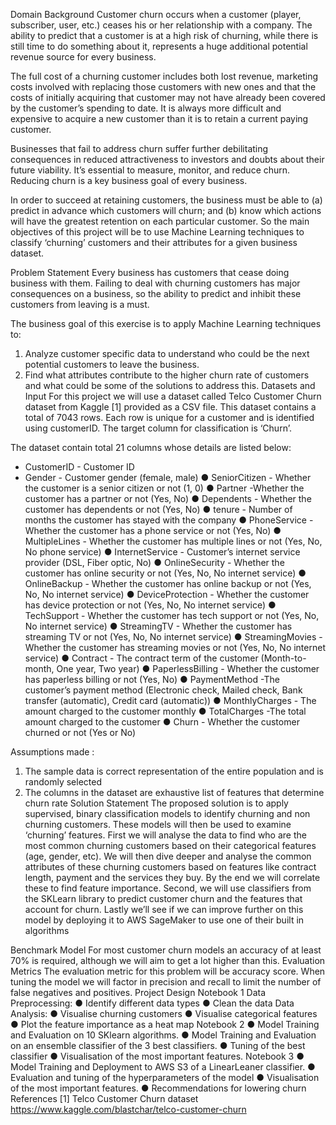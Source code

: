 Domain Background
Customer churn occurs when a customer (player, subscriber, user, etc.) ceases his or her relationship with a company.
The ability to predict that a customer is at a high risk of churning, while there is still time to do something about it, represents a huge additional potential revenue source for every business.

The full cost of a churning customer includes both lost revenue, marketing costs involved with replacing those customers with new ones and that the costs of initially acquiring that customer may not have already been covered by the customer’s spending to date. It is always more difficult and expensive to acquire a new customer than it is to retain a current paying customer.

Businesses that fail to address churn suffer further debilitating consequences in reduced attractiveness to investors and doubts about their future viability. It’s essential to measure, monitor, and reduce churn. ​Reducing churn is a key business goal of every business.

In order to succeed at retaining customers, the business must be able to
(a) predict in advance which customers will churn; and
(b) know which actions will have the greatest retention on each particular customer.
So the main objectives of this project will be to use Machine Learning techniques to classify ‘churning’ customers and their attributes for a given business dataset.

Problem Statement
Every business has customers that cease doing business with them. Failing to deal with churning customers has major consequences on a business, so the ability to predict and inhibit these customers from leaving is a must.

The business goal of this exercise is to apply Machine Learning techniques to:
1. Analyze customer specific data to understand who could be the next potential customers to
leave the business.
2. Find what attributes contribute to the higher churn rate of customers and what could be
some of the solutions to address this.
Datasets and Input
For this project we will use a dataset called Telco Customer Churn dataset from Kaggle [1] provided as a CSV file.
This dataset contains a total of 7043 rows. Each row is unique for a customer and is identified using customerID. The target column for classification is ‘Churn’.
   
 The dataset contain total 21 columns whose details are listed below:
* CustomerID - Customer ID
* Gender - Customer gender (female, male)
● SeniorCitizen - Whether the customer is a senior citizen or not (1, 0)
● Partner -Whether the customer has a partner or not (Yes, No)
● Dependents - Whether the customer has dependents or not (Yes, No)
● tenure - Number of months the customer has stayed with the company
● PhoneService - Whether the customer has a phone service or not (Yes, No)
● MultipleLines - Whether the customer has multiple lines or not (Yes, No, No phone service)
● InternetService - Customer’s internet service provider (DSL, Fiber optic, No)
● OnlineSecurity - Whether the customer has online security or not (Yes, No, No internet
service)
● OnlineBackup - Whether the customer has online backup or not (Yes, No, No internet
service)
● DeviceProtection - Whether the customer has device protection or not (Yes, No, No internet
service)
● TechSupport - Whether the customer has tech support or not (Yes, No, No internet service)
● StreamingTV - Whether the customer has streaming TV or not (Yes, No, No internet service)
● StreamingMovies -Whether the customer has streaming movies or not (Yes, No, No internet
service)
● Contract - The contract term of the customer (Month-to-month, One year, Two year)
● PaperlessBilling - Whether the customer has paperless billing or not (Yes, No)
● PaymentMethod -The customer’s payment method (Electronic check, Mailed check, Bank
transfer (automatic), Credit card (automatic))
● MonthlyCharges - The amount charged to the customer monthly
● TotalCharges -The total amount charged to the customer
● Churn - Whether the customer churned or not (Yes or No)

Assumptions made :
1. The sample data is correct representation of the entire population and is randomly selected
2. The columns in the dataset are exhaustive list of features that determine churn rate
Solution Statement
The proposed solution is to apply supervised, binary classification models to identify churning and non churning customers. These models will then be used to examine ‘churning’ features.
First we will analyse the data to find who are the most common churning customers based on their categorical features (age, gender, etc). We will then dive deeper and analyse the common attributes of these churning customers based on features like contract length, payment and the services they buy. By the end we will correlate these to find feature importance.
Second, we will use classifiers from the SKLearn library to predict customer churn and the features that account for churn.
Lastly we’ll see if we can improve further on this model by deploying it to AWS SageMaker to use one of their built in algorithms
 
Benchmark Model
For most customer churn models an accuracy of at least 70% is required, although we will aim to get a lot higher than this.
Evaluation Metrics
The evaluation metric for this problem will be accuracy score.
When tuning the model we will factor in precision and recall to limit the number of false negatives and positives.
Project Design
Notebook 1
Data Preprocessing:
● Identify different data types
● Clean the data
Data Analysis:
● Visualise churning customers
● Visualise categorical features
● Plot the feature importance as a heat map
Notebook 2
● Model Training and Evaluation on 10 SKlearn algorithms.
● Model Training and Evaluation on an ensemble classifier of the 3 best classifiers.
● Tuning of the best classifier
● Visualisation of the most important features.
Notebook 3
● Model Training and Deployment to AWS S3 of a LinearLeaner classifier.
● Evaluation and tuning of the hyperparameters of the model
● Visualisation of the most important features.
● Recommendations for lowering churn
References
[1] Telco Customer Churn dataset ​https://www.kaggle.com/blastchar/telco-customer-churn
